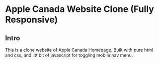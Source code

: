 # Apple Canada Website Clone (Fully Responsive)

## Intro

This is a clone website of Apple Canada Homepage. Built with pure html and css, and litt bit of javascript for toggling mobile nav menu.
